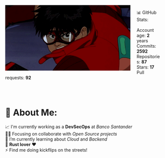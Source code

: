 <img align="left" src="/kaneda.gif" style="margin-right: 20px; width: 80%;">

📊 GitHub Stats:<br><br>
Account age: __2__ years<br>
Commits: __2592__<br>
Repositories: __87__<br>
Stars: __17__<br>
Pull requests: __92__<br>

<br><br>

# 💫 About Me:
📈 I'm currently working as a __DevSecOps__ at _Banco Santander_<br>💪🏽 Focusing on collaborate with _Open Source projects_<br>🌱 I’m currently learning about _Cloud_ and _Backend_<br>🦀 __Rust lover__ ❤️<br>⚡ Find me doing kickflips on the streets!<br><br>
